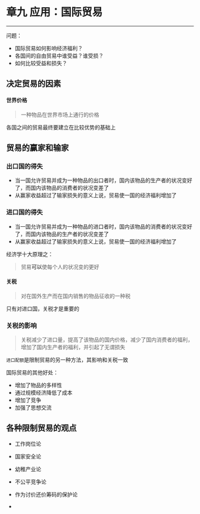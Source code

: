# 章九 应用：国际贸易

---

问题：
- 国际贸易如何影响经济福利？
- 各国间的自由贸易中谁受益？谁受损？
- 如何比较受益和损失？

## 决定贸易的因素

#### 世界价格
> 一种物品在世界市场上通行的价格

各国之间的贸易最终要建立在比较优势的基础上

## 贸易的赢家和输家
### 出口国的得失
- 当一国允许贸易并成为一种物品的出口者时，国内该物品的生产者的状况变好了，而国内该物品的消费者的状况变差了
- 从赢家收益超过了输家损失的意义上说，贸易使一国的经济福利增加了

### 进口国的得失
- 当一国允许贸易并成为一种物品的进口者时，国内该物品的消费者的状况变好了，而国内该物品的生产者的状况变差了
- 从赢家收益超过了输家损失的意义上说，贸易使一国的经济福利增加了

经济学十大原理之：
> 贸易**可以**使每个人的状况变的更好

#### 关税
> 对在国外生产而在国内销售的物品征收的一种税

只有对进口国，关税才是重要的

### 关税的影响
> 关税减少了进口量，提高了该物品的国内价格，减少了国内消费者的福利，增加了国内生产者的福利，并引起了无谓损失

`进口配额`是限制贸易的另一种方法，其影响和关税一致

国际贸易的其他好处：
- 增加了物品的多样性
- 通过规模经济降低了成本
- 增加了竞争
- 加强了思想交流

## 各种限制贸易的观点
- 工作岗位论
- 国家安全论
- 幼稚产业论
- 不公平竞争论
- 作为讨价还价筹码的保护论



-
